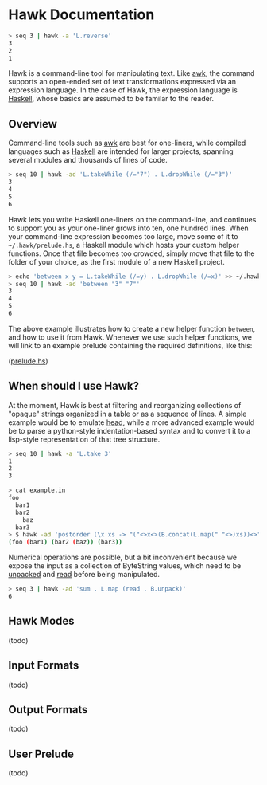 # Hawk Documentation

```bash
> seq 3 | hawk -a 'L.reverse'
3
2
1
```

Hawk is a command-line tool for manipulating text. Like [awk](http://cm.bell-labs.com/cm/cs/awkbook/index.html), the command supports an open-ended set of text transformations expressed via an expression language. In the case of Hawk, the expression language is [Haskell](http://www.haskell.org/), whose basics are assumed to be familar to the reader.


## Overview

Command-line tools such as [awk](http://en.wikipedia.org/wiki/AWK) are best for one-liners, while compiled languages such as [Haskell](http://www.haskell.org) are intended for larger projects, spanning several modules and thousands of lines of code.

```bash
> seq 10 | hawk -ad 'L.takeWhile (/="7") . L.dropWhile (/="3")'
3
4
5
6
```

Hawk lets you write Haskell one-liners on the command-line, and continues to support you as your one-liner grows into ten, one hundred lines. When your command-line expression becomes too large, move some of it to `~/.hawk/prelude.hs`, a Haskell module which hosts your custom helper functions. Once that file becomes too crowded, simply move that file to the folder of your choice, as the first module of a new Haskell project.

```bash
> echo 'between x y = L.takeWhile (/=y) . L.dropWhile (/=x)' >> ~/.hawk/prelude.hs
> seq 10 | hawk -ad 'between "3" "7"'
3
4
5
6
```

The above example illustrates how to create a new helper function `between`, and how to use it from Hawk. Whenever we use such helper functions, we will link to an example prelude containing the required definitions, like this:

([prelude.hs](between/prelude.hs))


## When should I use Hawk?

At the moment, Hawk is best at filtering and reorganizing collections of "opaque" strings organized in a table or as a sequence of lines. A simple example would be to emulate [head](http://en.wikipedia.org/wiki/Head_%28Unix%29), while a more advanced example would be to parse a python-style indentation-based syntax and to convert it to a lisp-style representation of that tree structure.

```bash
> seq 10 | hawk -a 'L.take 3'
1
2
3
```

```bash
> cat example.in
foo
  bar1
  bar2
    baz
  bar3
> $ hawk -ad 'postorder (\x xs -> "("<>x<>(B.concat(L.map(" "<>)xs))<>")")' example.in
(foo (bar1) (bar2 (baz)) (bar3))
```

Numerical operations are possible, but a bit inconvenient because we expose the input as a collection of ByteString values, which need to be [unpacked](http://hackage.haskell.org/packages/archive/bytestring/latest/doc/html/Data-ByteString-Lazy-Char8.html#v:unpack) and [read](http://hackage.haskell.org/packages/archive/base/latest/doc/html/Prelude.html#v:read) before being manipulated.

```bash
> seq 3 | hawk -ad 'sum . L.map (read . B.unpack)'
6
```


## Hawk Modes

(todo)

## Input Formats

(todo)

## Output Formats

(todo)

## User Prelude

(todo)
